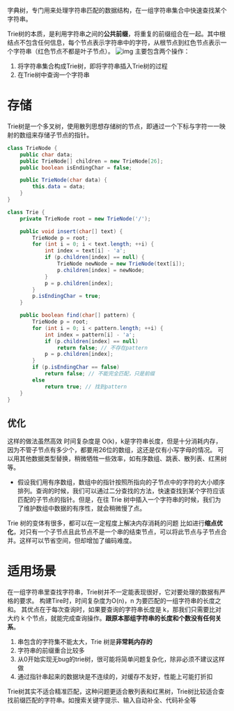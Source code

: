 字典树，专门用来处理字符串匹配的数据结构，在一组字符串集合中快速查找某个字符串。


Trie树的本质，是利用字符串之间的**公共前缀**，将重复的前缀组合在一起。其中根结点不包含任何信息，每个节点表示字符串中的字符，从根节点到红色节点表示一个字符串（红色节点不都是叶子节点）。 
 ![img](88102406-c061-4156-badb-f42a33f3ab7e.jpg) 
 主要包含两个操作：

1. 将字符串集合构成Trie树，即将字符串插入Trie树的过程
2. 在Trie树中查询一个字符串

# 存储

Trie树是一个多叉树，使用散列思想存储树的节点，即通过一个下标与字符一一映射的数组来存储子节点的指针。


```java
class TrieNode {
	public char data;
	public TrieNode[] children = new TrieNode[26];
	public boolean isEndingChar = false;

	public TrieNode(char data) {
		this.data = data;
	}
}

class Trie {
	private TrieNode root = new TrieNode('/');

	public void insert(char[] text) {
		TrieNode p = root;
		for (int i = 0; i < text.length; ++i) {
			int index = text[i] - 'a';
			if (p.children[index] == null) {
				TrieNode newNode = new TrieNode(text[i]);
				p.children[index] = newNode;
			}
			p = p.children[index];
		}
		p.isEndingChar = true;
	}

	public boolean find(char[] pattern) {
		TrieNode p = root;
		for (int i = 0; i < pattern.length; ++i) {
			int index = pattern[i] - 'a';
			if (p.children[index] == null) 
				return false; // 不存在pattern
			p = p.children[index];
		}
		if (p.isEndingChar == false)
			return false; // 不能完全匹配，只是前缀
		else
			return true; // 找到pattern
	}
}

```

## 优化

这样的做法虽然高效 时间复杂度是 O(k)，k是字符串长度，但是十分消耗内存，因为不管子节点有多少个，都要用26位的数组，这还是仅有小写字母的情况。 
 可以用其他数据类型替换，稍微牺牲一些效率，如有序数组、跳表、散列表、红黑树等。
 - 假设我们用有序数组，数组中的指针按照所指向的子节点中的字符的大小顺序排列。查询的时候，我们可以通过二分查找的方法，快速查找到某个字符应该匹配的子节点的指针。但是，在往 Trie 树中插入一个字符串的时候，我们为了维护数组中数据的有序性，就会稍微慢了点。

Trie 树的变体有很多，都可以在一定程度上解决内存消耗的问题
比如进行**缩点优化**，对只有一个子节点且此节点不是一个串的结束节点，可以将此节点与子节点合并。这样可以节省空间，但却增加了编码难度。

# 适用场景

在一组字符串里查找字符串，Trie树并不一定能表现很好，它对要处理的数据有严格的要求。
构建Tire时，时间复杂度为O(n)，n 为要匹配的一组字符串的长度之和。
其优点在于每次查询时，如果要查询的字符串长度是 k，那我们只需要比对大约 k 个节点，就能完成查询操作。**跟原本那组字符串的长度和个数没有任何关系**。


1. 串包含的字符集不能太大，Trie 树是**非常耗内存的**
2. 字符串的前缀重合比较多
3. 从0开始实现无bug的trie树，很可能将简单问题复杂化，除非必须不建议这样做
4. 通过指针串起来的数据块是不连续的，对缓存不友好，性能上可能打折扣

Trie树其实不适合精准匹配，这种问题更适合散列表和红黑树，Trie树比较适合查找前缀匹配的字符串。如搜索关键字提示、输入自动补全、代码补全等